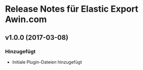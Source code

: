 # Release Notes für Elastic Export Awin.com

## v1.0.0 (2017-03-08)

### Hinzugefügt
- Initiale Plugin-Dateien hinzugefügt